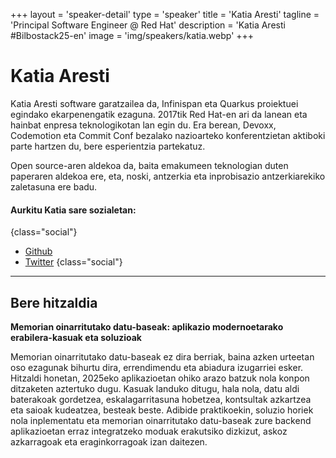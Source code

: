 +++
layout = 'speaker-detail'
type = 'speaker'
title = 'Katia Aresti'
tagline = 'Principal Software Engineer @ Red Hat'
description = 'Katia Aresti #Bilbostack25-en'
image = 'img/speakers/katia.webp'
+++

# Katia Aresti

Katia Aresti software garatzailea da, Infinispan eta Quarkus proiektuei egindako ekarpenengatik ezaguna. 2017tik Red Hat-en ari da lanean eta hainbat enpresa teknologikotan lan egin du. Era berean, Devoxx, Codemotion eta Commit Conf bezalako nazioarteko konferentzietan aktiboki parte hartzen du, bere esperientzia partekatuz.  

Open source-aren aldekoa da, baita emakumeen teknologian duten paperaren aldekoa ere, eta, noski, antzerkia eta inprobisazio antzerkiarekiko zaletasuna ere badu.

#### Aurkitu Katia sare sozialetan:

{class="social"}

- [Github](https://github.com/karesti)
- [Twitter](https://x.com/karesti)
  {class="social"}

---  

## Bere hitzaldia  
**Memorian oinarritutako datu-baseak: aplikazio modernoetarako erabilera-kasuak eta soluzioak**  

Memorian oinarritutako datu-baseak ez dira berriak, baina azken urteetan oso ezagunak bihurtu dira, errendimendu eta abiadura izugarriei esker. Hitzaldi honetan, 2025eko aplikazioetan ohiko arazo batzuk nola konpon ditzaketen aztertuko dugu. Kasuak landuko ditugu, hala nola, datu aldi baterakoak gordetzea, eskalagarritasuna hobetzea, kontsultak azkartzea eta saioak kudeatzea, besteak beste. Adibide praktikoekin, soluzio horiek nola inplementatu eta memorian oinarritutako datu-baseak zure backend aplikazioetan erraz integratzeko moduak erakutsiko dizkizut, askoz azkarragoak eta eraginkorragoak izan daitezen.
